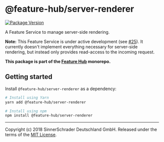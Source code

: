 # @feature-hub/server-renderer

[![Package Version](https://img.shields.io/npm/v/@feature-hub/server-renderer.svg)](https://www.npmjs.com/package/@feature-hub/server-renderer)

A Feature Service to manage server-side rendering.

**Note:** This Feature Service is under active development (see
[#25](https://github.com/sinnerschrader/feature-hub/issues/25)). It currently
doesn't implement everything necessary for server-side rendering, but instead
only provides read-access to the incoming request.

**This package is part of the
[Feature Hub](https://github.com/sinnerschrader/feature-hub) monorepo.**

## Getting started

Install `@feature-hub/server-renderer` as a dependency:

```sh
# Install using Yarn
yarn add @feature-hub/server-renderer
```

```sh
# Install using npm
npm install @feature-hub/server-renderer
```

---

Copyright (c) 2018 SinnerSchrader Deutschland GmbH. Released under the terms of
the
[MIT License](https://github.com/sinnerschrader/feature-hub/blob/master/LICENSE).
